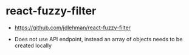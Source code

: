 # react-fuzzy-filter

- https://github.com/jdlehman/react-fuzzy-filter

- Does not use API endpoint, instead an array of objects needs to be created locally
